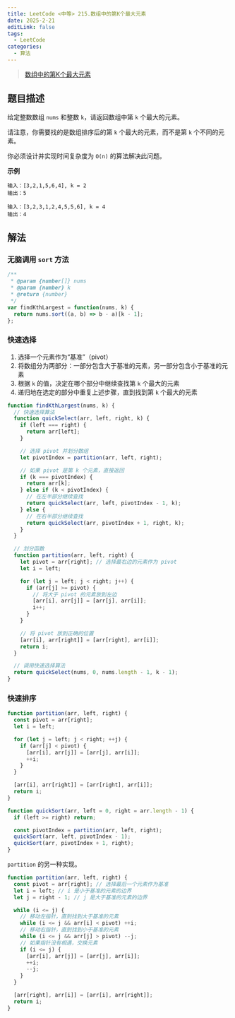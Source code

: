 ```yaml
---
title: LeetCode <中等> 215.数组中的第K个最大元素
date: 2025-2-21
editLink: false
tags:
  - LeetCode
categories:
  - 算法
---
```


> [数组中的第K个最大元素](https://leetcode.cn/problems/kth-largest-element-in-an-array/description/)

## 题目描述

给定整数数组 `nums` 和整数 `k`，请返回数组中第 `k` 个最大的元素。

请注意，你需要找的是数组排序后的第 `k` 个最大的元素，而不是第 `k` 个不同的元素。

你必须设计并实现时间复杂度为 `O(n)` 的算法解决此问题。

**示例**

```
输入：[3,2,1,5,6,4], k = 2
输出：5

输入：[3,2,3,1,2,4,5,5,6], k = 4
输出：4
```

## 解法

### 无脑调用 `sort` 方法

```js
/**
 * @param {number[]} nums
 * @param {number} k
 * @return {number}
 */
var findKthLargest = function(nums, k) {
  return nums.sort((a, b) => b - a)[k - 1];
};
```

### 快速选择

1. 选择一个元素作为“基准”（pivot）
2. 将数组分为两部分：一部分包含大于基准的元素，另一部分包含小于基准的元素
3. 根据 `k` 的值，决定在哪个部分中继续查找第 `k` 个最大的元素
4. 递归地在选定的部分中重复上述步骤，直到找到第 `k` 个最大的元素

```js
function findKthLargest(nums, k) {
  // 快速选择算法
  function quickSelect(arr, left, right, k) {
    if (left === right) {
      return arr[left];
    }

    // 选择 pivot 并划分数组
    let pivotIndex = partition(arr, left, right);

    // 如果 pivot 是第 k 个元素，直接返回
    if (k === pivotIndex) {
      return arr[k];
    } else if (k < pivotIndex) {
      // 在左半部分继续查找
      return quickSelect(arr, left, pivotIndex - 1, k);
    } else {
      // 在右半部分继续查找
      return quickSelect(arr, pivotIndex + 1, right, k);
    }
  }

  // 划分函数
  function partition(arr, left, right) {
    let pivot = arr[right]; // 选择最右边的元素作为 pivot
    let i = left;

    for (let j = left; j < right; j++) {
      if (arr[j] >= pivot) {
        // 将大于 pivot 的元素放到左边
        [arr[i], arr[j]] = [arr[j], arr[i]];
        i++;
      }
    }

    // 将 pivot 放到正确的位置
    [arr[i], arr[right]] = [arr[right], arr[i]];
    return i;
  }

  // 调用快速选择算法
  return quickSelect(nums, 0, nums.length - 1, k - 1);
}
```

### 快速排序

```js
function partition(arr, left, right) {
  const pivot = arr[right];
  let i = left;

  for (let j = left; j < right; ++j) {
    if (arr[j] < pivot) {
      [arr[i], arr[j]] = [arr[j], arr[i]];
      ++i;
    }
  }

  [arr[i], arr[right]] = [arr[right], arr[i]];
  return i;
}

function quickSort(arr, left = 0, right = arr.length - 1) {
  if (left >= right) return;

  const pivotIndex = partition(arr, left, right);
  quickSort(arr, left, pivotIndex - 1);
  quickSort(arr, pivotIndex + 1, right);
}
```

`partition` 的另一种实现。

```js
function partition(arr, left, right) {
  const pivot = arr[right]; // 选择最后一个元素作为基准
  let i = left; // i 是小于基准的元素的边界
  let j = right - 1; // j 是大于基准的元素的边界

  while (i <= j) {
    // 移动左指针，直到找到大于基准的元素
    while (i <= j && arr[i] < pivot) ++i;
    // 移动右指针，直到找到小于基准的元素
    while (i <= j && arr[j] > pivot) --j;
    // 如果指针没有相遇，交换元素
    if (i <= j) {
      [arr[i], arr[j]] = [arr[j], arr[i]];
      ++i;
      --j;
    }
  }

  [arr[right], arr[i]] = [arr[i], arr[right]];
  return i;
}
```

